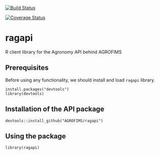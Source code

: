 
[![Build Status](https://travis-ci.com/AGROFIMS/ragapi.svg?branch=master)](https://travis-ci.com/AGROFIMS/ragapi)

[![Coverage Status](https://coveralls.io/repos/github/AGROFIMS/ragapi/badge.svg?branch=master)](https://coveralls.io/github/AGROFIMS/ragapi?branch=master)



# ragapi

R client library for the Agronomy API behind AGROFIMS

## Prerequisites

Before using any functionality, we should install and load `ragapi` library.

```{r}
install.packages("devtools")
library(devtools)
```

## Installation of the API package

```{r}
devtools::install_github("AGROFIMS/ragapi")
```


## Using the package

```{r}
library(ragapi)
```
